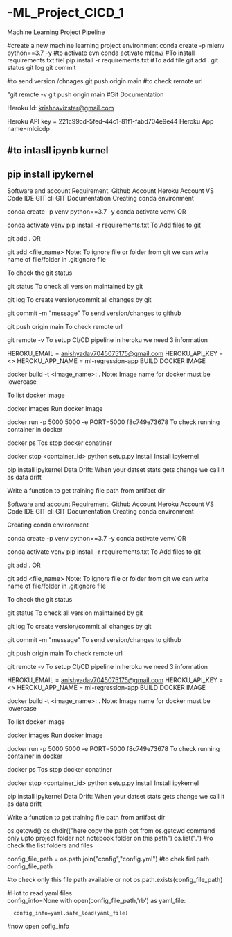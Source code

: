 # -ML_Project_CICD_1
Machine Learning Project Pipeline 



#create a new machine learning project environment
conda create -p mlenv python==3.7 -y
#to activate evn 
conda activate mlenv/
#To install requirements.txt fiel 
pip install -r requirements.txt 
#To add file 
git add .
git status 
git log
git commit 

#to send version /chnages 
git push origin main
#to check remote url

"git remote -v
git push origin main 
#Git Documentation 

Heroku Id: krishnavizster@gmail.com

Heroku API key = 221c99cd-5fed-44c1-81f1-fabd704e9e44
Heroku App name=mlcicdp

#to intasll ipynb kurnel 
-----
pip install ipykernel 
----

Software and account Requirement.
Github Account
Heroku Account
VS Code IDE
GIT cli
GIT Documentation
Creating conda environment

conda create -p venv python==3.7 -y
conda activate venv/
OR

conda activate venv
pip install -r requirements.txt
To Add files to git

git add .
OR

git add <file_name>
Note: To ignore file or folder from git we can write name of file/folder in .gitignore file

To check the git status

git status
To check all version maintained by git

git log
To create version/commit all changes by git

git commit -m "message"
To send version/changes to github

git push origin main
To check remote url

git remote -v
To setup CI/CD pipeline in heroku we need 3 information

HEROKU_EMAIL = anishyadav7045075175@gmail.com
HEROKU_API_KEY = <>
HEROKU_APP_NAME = ml-regression-app
BUILD DOCKER IMAGE

docker build -t <image_name>:<tagname> .
Note: Image name for docker must be lowercase

To list docker image

docker images
Run docker image

docker run -p 5000:5000 -e PORT=5000 f8c749e73678
To check running container in docker

docker ps
Tos stop docker conatiner

docker stop <container_id>
python setup.py install
Install ipykernel

pip install ipykernel
Data Drift: When your datset stats gets change we call it as data drift

Write a function to get training file path from artifact dir

Software and account Requirement.
Github Account
Heroku Account
VS Code IDE
GIT cli
GIT Documentation
Creating conda environment


Creating conda environment

conda create -p venv python==3.7 -y
conda activate venv/
OR

conda activate venv
pip install -r requirements.txt
To Add files to git

git add .
OR

git add <file_name>
Note: To ignore file or folder from git we can write name of file/folder in .gitignore file

To check the git status

git status
To check all version maintained by git

git log
To create version/commit all changes by git

git commit -m "message"
To send version/changes to github

git push origin main
To check remote url

git remote -v
To setup CI/CD pipeline in heroku we need 3 information

HEROKU_EMAIL = anishyadav7045075175@gmail.com
HEROKU_API_KEY = <>
HEROKU_APP_NAME = ml-regression-app
BUILD DOCKER IMAGE

docker build -t <image_name>:<tagname> .
Note: Image name for docker must be lowercase

To list docker image

docker images
Run docker image

docker run -p 5000:5000 -e PORT=5000 f8c749e73678
To check running container in docker

docker ps
Tos stop docker conatiner

docker stop <container_id>
python setup.py install
Install ipykernel

pip install ipykernel
Data Drift: When your datset stats gets change we call it as data drift

Write a function to get training file path from artifact dir

os.getcwd()
os.chdir(("here copy the path got from os.getcwd command only upto project folder not notebook folder on this path")
os.list(".") #ro check the list folders and files 

config_file_path = os.path.join("config","config.yml")
#to chek fiel path 
config_file_path 

#to check only this file path available or not 
os.path.exists(config_file_path)

#Hot to read yaml files  
config_info=None
with open(config_file_path,'rb') as yaml_file:

      config_info=yaml.safe_load(yaml_file)
      

#now open 
cofig_info 
